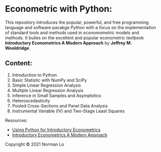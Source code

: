 # Econometric with Python:

This repository introduces the popular, powerful, and free programming language and software pacakge *Python* with a focus on the implementation of standard tools and methods used in *economometric* models and methods. It builes on the excellent and popular econometric textbook **Introductory Econometrics A Modern Approach** by **Jeffrey M. Wooldridge**. 

## Content:
1. Introduction to Python
2. Basic Statistic with NumPy and SciPy
3. Simple Linear Regression Analysis
4. Multiple Linear Regression Analysis
5. Inference in Small Samples and Asymptotics
6. Heteroscedasticity
7. Pooled Cross-Sections and Panel Data Analysis
8. Instrumental Variable (IV) and Two-Stage Least Squares

Resources:
- [Using Python for Introductory Econometrics](https://www.amazon.com/dp/B08924H17Y)
- [Introductory Econometrics A Modern Approach](https://economics.ut.ac.ir/documents/3030266/14100645/Jeffrey_M._Wooldridge_Introductory_Econometrics_A_Modern_Approach__2012.pdf)

Copyright © 2021 Norman Lo
